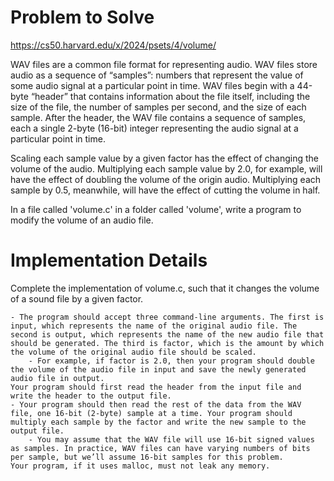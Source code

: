 # Problem to Solve
https://cs50.harvard.edu/x/2024/psets/4/volume/

WAV files are a common file format for representing audio. WAV files store audio as a sequence of “samples”: numbers that represent the value of some audio signal at a particular point in time. WAV files begin with a 44-byte “header” that contains information about the file itself, including the size of the file, the number of samples per second, and the size of each sample. After the header, the WAV file contains a sequence of samples, each a single 2-byte (16-bit) integer representing the audio signal at a particular point in time.

Scaling each sample value by a given factor has the effect of changing the volume of the audio. Multiplying each sample value by 2.0, for example, will have the effect of doubling the volume of the origin audio. Multiplying each sample by 0.5, meanwhile, will have the effect of cutting the volume in half.

In a file called 'volume.c' in a folder called 'volume', write a program to modify the volume of an audio file.


# Implementation Details

Complete the implementation of volume.c, such that it changes the volume of a sound file by a given factor.

    - The program should accept three command-line arguments. The first is input, which represents the name of the original audio file. The second is output, which represents the name of the new audio file that should be generated. The third is factor, which is the amount by which the volume of the original audio file should be scaled.
        - For example, if factor is 2.0, then your program should double the volume of the audio file in input and save the newly generated audio file in output.
    Your program should first read the header from the input file and write the header to the output file.
    - Your program should then read the rest of the data from the WAV file, one 16-bit (2-byte) sample at a time. Your program should multiply each sample by the factor and write the new sample to the output file.
        - You may assume that the WAV file will use 16-bit signed values as samples. In practice, WAV files can have varying numbers of bits per sample, but we’ll assume 16-bit samples for this problem.
    Your program, if it uses malloc, must not leak any memory.



